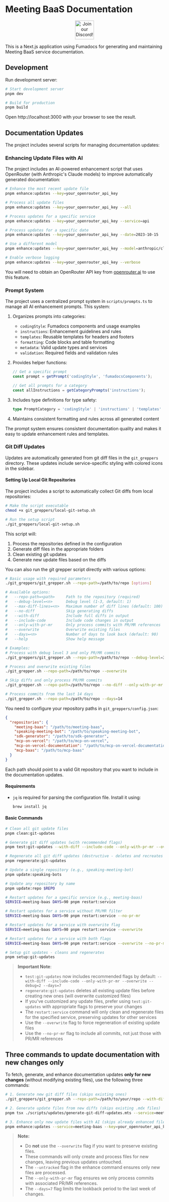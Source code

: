 # Meeting BaaS Documentation

<p align="center"><a href="https://discord.com/invite/dsvFgDTr6c"><img height="60px" src="https://user-images.githubusercontent.com/31022056/158916278-4504b838-7ecb-4ab9-a900-7dc002aade78.png" alt="Join our Discord!"></a></p>

This is a Next.js application using Fumadocs for generating and maintaining Meeting BaaS service documentation.

## Development

Run development server:

```bash
# Start development server
pnpm dev

# Build for production
pnpm build
```

Open http://localhost:3000 with your browser to see the result.

## Documentation Updates

The project includes several scripts for managing documentation updates:

### Enhancing Update Files with AI

The project includes an AI-powered enhancement script that uses OpenRouter (with Anthropic's Claude models) to improve automatically generated documentation:

```bash
# Enhance the most recent update file
pnpm enhance:updates --key=your_openrouter_api_key

# Process all update files
pnpm enhance:updates --key=your_openrouter_api_key --all

# Process updates for a specific service
pnpm enhance:updates --key=your_openrouter_api_key --service=api

# Process updates for a specific date
pnpm enhance:updates --key=your_openrouter_api_key --date=2023-10-15

# Use a different model
pnpm enhance:updates --key=your_openrouter_api_key --model=anthropic/claude-3-opus-20240229

# Enable verbose logging
pnpm enhance:updates --key=your_openrouter_api_key --verbose
```

You will need to obtain an OpenRouter API key from [openrouter.ai](https://openrouter.ai) to use this feature.

### Prompt System

The project uses a centralized prompt system in `scripts/prompts.ts` to manage all AI enhancement prompts. This system:

1. Organizes prompts into categories:
   - `codingStyle`: Fumadocs components and usage examples
   - `instructions`: Enhancement guidelines and rules
   - `templates`: Reusable templates for headers and footers
   - `formatting`: Code blocks and table formatting
   - `metadata`: Valid update types and services
   - `validation`: Required fields and validation rules

2. Provides helper functions:
   ```typescript
   // Get a specific prompt
   const prompt = getPrompt('codingStyle', 'fumadocsComponents');
   
   // Get all prompts for a category
   const allInstructions = getCategoryPrompts('instructions');
   ```

3. Includes type definitions for type safety:
   ```typescript
   type PromptCategory = 'codingStyle' | 'instructions' | 'templates' | 'formatting' | 'metadata' | 'validation';
   ```

4. Maintains consistent formatting and rules across all generated content

The prompt system ensures consistent documentation quality and makes it easy to update enhancement rules and templates.

### Git Diff Updates

Updates are automatically generated from git diff files in the `git_greppers` directory. These updates include service-specific styling with colored icons in the sidebar.

#### Setting Up Local Git Repositories

The project includes a script to automatically collect Git diffs from local repositories:

```bash
# Make the script executable
chmod +x git_greppers/local-git-setup.sh

# Run the setup script
./git_greppers/local-git-setup.sh
```

This script will:

1. Process the repositories defined in the configuration
2. Generate diff files in the appropriate folders
3. Clean existing git updates
4. Generate new update files based on the diffs

You can also run the git grepper script directly with various options:

```bash
# Basic usage with required parameters
./git_greppers/git_grepper.sh --repo-path=/path/to/repo [options]

# Available options:
#   --repo-path=<path>     Path to the repository (required)
#   --debug-level=<n>      Debug level (1-3, default: 1)
#   --max-diff-lines=<n>   Maximum number of diff lines (default: 100)
#   --no-diff              Skip generating diffs
#   --with-diff            Include full diffs in output
#   --include-code         Include code changes in output
#   --only-with-pr-mr      Only process commits with PR/MR references
#   --overwrite            Overwrite existing files
#   --days=<n>             Number of days to look back (default: 90)
#   --help                 Show help message

# Examples:
# Process with debug level 3 and only PR/MR commits
./git_greppers/git_grepper.sh --repo-path=/path/to/repo --debug-level=3 --only-with-pr-mr

# Process and overwrite existing files
./git_grepper.sh --repo-path=/path/to/repo --overwrite

# Skip diffs and only process PR/MR commits
./git_grepper.sh --repo-path=/path/to/repo --no-diff --only-with-pr-mr

# Process commits from the last 14 days
./git_grepper.sh --repo-path=/path/to/repo --days=14
```

You need to configure your repository paths in `git_greppers/config.json`:

```json
{
  "repositories": {
    "meeting-baas": "/path/to/meeting-baas",
    "speaking-meeting-bot": "/path/to/speaking-meeting-bot",
    "sdk-generator": "/path/to/sdk-generator",
    "mcp-on-vercel": "/path/to/mcp-on-vercel",
    "mcp-on-vercel-documentation": "/path/to/mcp-on-vercel-documentation",
    "mcp-baas": "/path/to/mcp-baas"
  }
}
```

Each path should point to a valid Git repository that you want to include in the documentation updates.

#### Requirements

- `jq` is required for parsing the configuration file. Install it using:
  ```bash
  brew install jq
  ```

#### Basic Commands

```bash
# Clean all git update files
pnpm clean:git-updates

# Generate git diff updates (with recommended flags)
pnpm test:git-updates --with-diff --include-code --only-with-pr-mr --overwrite --debug=2 --days=7

# Regenerate all git diff updates (destructive - deletes and recreates all files)
pnpm regenerate:git-updates

# Update a single repository (e.g., speaking-meeting-bot)
pnpm update:speaking-bots

# Update any repository by name
pnpm update:repo $REPO

# Restart updates for a specific service (e.g., meeting-baas)
SERVICE=meeting-baas DAYS=90 pnpm restart:service

# Restart updates for a service without PR/MR filter
SERVICE=meeting-baas DAYS=90 pnpm restart:service --no-pr-mr

# Restart updates for a service with overwrite flag
SERVICE=meeting-baas DAYS=90 pnpm restart:service --overwrite

# Restart updates for a service with both flags
SERVICE=meeting-baas DAYS=90 pnpm restart:service --overwrite --no-pr-mr

# Setup git updates - cleans and regenerates
pnpm setup:git-updates
```

> **Important Note**:
>
> - `test:git-updates` now includes recommended flags by default: `--with-diff --include-code --only-with-pr-mr --overwrite --debug=2 --days=7`
> - `regenerate:git-updates` deletes all existing update files before creating new ones (will overwrite customized files)
> - If you've customized any update files, prefer using `test:git-updates` with appropriate flags to preserve your changes
> - The `restart:service` command will only clean and regenerate files for the specified service, preserving updates for other services
> - Use the `--overwrite` flag to force regeneration of existing update files
> - Use the `--no-pr-mr` flag to include all commits, not just those with PR/MR references

## Three commands to update documentation with new changes only

To fetch, generate, and enhance documentation updates **only for new changes** (without modifying existing files), use the following three commands:

```bash
# 1. Generate new git diff files (skips existing ones)
./git_greppers/git_grepper.sh --repo-path=/path/to/your/repo --with-diff --include-code --only-with-pr-mr --days=7

# 2. Generate update files from new diffs (skips existing .mdx files)
pnpm tsx ./scripts/updates/generate-git-diff-updates.mts --service=meeting-baas

# 3. Enhance only new update files with AI (skips already enhanced files)
pnpm enhance:updates --service=meeting-baas --key=your_openrouter_api_key --untracked
```

> **Note:**  
> - Do **not** use the `--overwrite` flag if you want to preserve existing files.
> - These commands will only create and process files for new changes, leaving previous updates untouched.
> - The `--untracked` flag in the enhance command ensures only new files are processed.
> - The `--only-with-pr-mr` flag ensures we only process commits with associated PR/MR references.
> - The `--days=7` flag limits the lookback period to the last week of changes. 